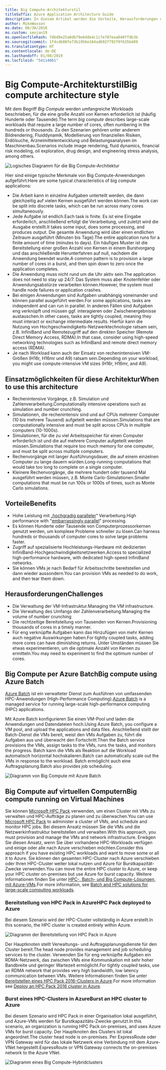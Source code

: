 ```yaml
---
title: Big Compute-Architekturstil
titleSuffix: Azure Application Architecture Guide
description: In diesem Artikel werden die Vorteile, Herausforderungen und bewährten Methoden für Big Compute-Architekturen in Azure beschrieben.
author: MikeWasson
ms.date: 08/30/2018
ms.custom: seojan19
ms.openlocfilehash: 7dbd8e25a0db79e6dde4c1c7e787eaa040ffdb3b
ms.sourcegitcommit: 1f4cdb08fe73b1956e164ad692f792f9f635b409
ms.translationtype: HT
ms.contentlocale: de-DE
ms.lasthandoff: 01/08/2019
ms.locfileid: "54114061"
---
```

# <a name="big-compute-architecture-style"></a><span data-ttu-id="d188f-103">Big Compute-Architekturstil</span><span class="sxs-lookup"><span data-stu-id="d188f-103">Big compute architecture style</span></span>

<span data-ttu-id="d188f-104">Mit dem Begriff *Big Compute* werden umfangreiche Workloads beschrieben, für die eine große Anzahl von Kernen erforderlich ist (häufig Hunderte oder Tausende).</span><span class="sxs-lookup"><span data-stu-id="d188f-104">The term *big compute* describes large-scale workloads that require a large number of cores, often numbering in the hundreds or thousands.</span></span> <span data-ttu-id="d188f-105">Zu den Szenarien gehören unter anderem Bildrendering, Fluiddynamik, Modellierung von finanziellen Risiken, Erdölsuche, Arzneimittelentwicklung und Belastungsanalysen im Maschinenbau.</span><span class="sxs-lookup"><span data-stu-id="d188f-105">Scenarios include image rendering, fluid dynamics, financial risk modeling, oil exploration, drug design, and engineering stress analysis, among others.</span></span>

![Logisches Diagramm für die Big Compute-Architektur](./images/big-compute-logical.png)

<span data-ttu-id="d188f-107">Hier sind einige typische Merkmale von Big Compute-Anwendungen aufgeführt:</span><span class="sxs-lookup"><span data-stu-id="d188f-107">Here are some typical characteristics of big compute applications:</span></span>

- <span data-ttu-id="d188f-108">Die Arbeit kann in einzelne Aufgaben unterteilt werden, die dann gleichzeitig auf vielen Kernen ausgeführt werden können.</span><span class="sxs-lookup"><span data-stu-id="d188f-108">The work can be split into discrete tasks, which can be run across many cores simultaneously.</span></span>
- <span data-ttu-id="d188f-109">Jede Aufgabe ist endlich.</span><span class="sxs-lookup"><span data-stu-id="d188f-109">Each task is finite.</span></span> <span data-ttu-id="d188f-110">Es ist eine Eingabe erforderlich, anschließend erfolgt die Verarbeitung, und zuletzt wird die Ausgabe erstellt.</span><span class="sxs-lookup"><span data-stu-id="d188f-110">It takes some input, does some processing, and produces output.</span></span> <span data-ttu-id="d188f-111">Die gesamte Anwendung wird über einen endlichen Zeitraum ausgeführt (Minuten bis Tage).</span><span class="sxs-lookup"><span data-stu-id="d188f-111">The entire application runs for a finite amount of time (minutes to days).</span></span> <span data-ttu-id="d188f-112">Ein häufiges Muster ist die Bereitstellung einer großen Anzahl von Kernen in einem Burstvorgang und das anschließende Herunterfahren auf null, nachdem die Anwendung beendet wurde.</span><span class="sxs-lookup"><span data-stu-id="d188f-112">A common pattern is to provision a large number of cores in a burst, and then spin down to zero once the application completes.</span></span>
- <span data-ttu-id="d188f-113">Die Anwendung muss nicht rund um die Uhr aktiv sein.</span><span class="sxs-lookup"><span data-stu-id="d188f-113">The application does not need to stay up 24/7.</span></span> <span data-ttu-id="d188f-114">Das System muss aber Knotenfehler oder Anwendungsabstürze verarbeiten können.</span><span class="sxs-lookup"><span data-stu-id="d188f-114">However, the system must handle node failures or application crashes.</span></span>
- <span data-ttu-id="d188f-115">Bei einigen Anwendungen sind Aufgaben unabhängig voneinander und können parallel ausgeführt werden.</span><span class="sxs-lookup"><span data-stu-id="d188f-115">For some applications, tasks are independent and can run in parallel.</span></span> <span data-ttu-id="d188f-116">In anderen Fällen sind Aufgaben eng verknüpft und müssen ggf. interagieren oder Zwischenergebnisse austauschen.</span><span class="sxs-lookup"><span data-stu-id="d188f-116">In other cases, tasks are tightly coupled, meaning they must interact or exchange intermediate results.</span></span> <span data-ttu-id="d188f-117">Hierfür kann die Nutzung von Hochgeschwindigkeits-Netzwerktechnologie ratsam sein, z.B. InfiniBand und Remotezugriff auf den direkten Speicher (Remote Direct Memory Access, RDMA).</span><span class="sxs-lookup"><span data-stu-id="d188f-117">In that case, consider using high-speed networking technologies such as InfiniBand and remote direct memory access (RDMA).</span></span>
- <span data-ttu-id="d188f-118">Je nach Workload kann auch der Einsatz von rechenintensiven VM-Größen (H16r, H16mr und A9) ratsam sein.</span><span class="sxs-lookup"><span data-stu-id="d188f-118">Depending on your workload, you might use compute-intensive VM sizes (H16r, H16mr, and A9).</span></span>

## <a name="when-to-use-this-architecture"></a><span data-ttu-id="d188f-119">Einsatzmöglichkeiten für diese Architektur</span><span class="sxs-lookup"><span data-stu-id="d188f-119">When to use this architecture</span></span>

- <span data-ttu-id="d188f-120">Rechenintensive Vorgänge, z.B. Simulation und Zahlenverarbeitung.</span><span class="sxs-lookup"><span data-stu-id="d188f-120">Computationally intensive operations such as simulation and number crunching.</span></span>
- <span data-ttu-id="d188f-121">Simulationen, die rechenintensiv sind und auf CPUs mehrerer Computer (10 bis mehrere Tausend) aufgeteilt werden müssen.</span><span class="sxs-lookup"><span data-stu-id="d188f-121">Simulations that are computationally intensive and must be split across CPUs in multiple computers (10-1000s).</span></span>
- <span data-ttu-id="d188f-122">Simulationen, für die zu viel Arbeitsspeicher für einen Computer erforderlich ist und die auf mehrere Computer aufgeteilt werden müssen.</span><span class="sxs-lookup"><span data-stu-id="d188f-122">Simulations that require too much memory for one computer, and must be split across multiple computers.</span></span>
- <span data-ttu-id="d188f-123">Rechenvorgänge mit langer Ausführungsdauer, die auf einem einzelnen Computer zu lange dauern würden.</span><span class="sxs-lookup"><span data-stu-id="d188f-123">Long-running computations that would take too long to complete on a single computer.</span></span>
- <span data-ttu-id="d188f-124">Kleinere Rechenvorgänge, die mehrere hundert oder tausend Mal ausgeführt werden müssen, z.B. Monte Carlo-Simulationen.</span><span class="sxs-lookup"><span data-stu-id="d188f-124">Smaller computations that must be run 100s or 1000s of times, such as Monte Carlo simulations.</span></span>

## <a name="benefits"></a><span data-ttu-id="d188f-125">Vorteile</span><span class="sxs-lookup"><span data-stu-id="d188f-125">Benefits</span></span>

- <span data-ttu-id="d188f-126">Hohe Leistung mit „[hochgradig paralleler][embarrassingly-parallel]“ Verarbeitung.</span><span class="sxs-lookup"><span data-stu-id="d188f-126">High performance with "[embarrassingly parallel][embarrassingly-parallel]" processing.</span></span>
- <span data-ttu-id="d188f-127">Es können Hunderte oder Tausende von Computerprozessorkernen genutzt werden, um komplexe Probleme schneller zu lösen.</span><span class="sxs-lookup"><span data-stu-id="d188f-127">Can harness hundreds or thousands of computer cores to solve large problems faster.</span></span>
- <span data-ttu-id="d188f-128">Zugriff auf spezialisierte Hochleistungs-Hardware mit dedizierten InfiniBand-Hochgeschwindigkeitsnetzwerken.</span><span class="sxs-lookup"><span data-stu-id="d188f-128">Access to specialized high-performance hardware, with dedicated high-speed InfiniBand networks.</span></span>
- <span data-ttu-id="d188f-129">Sie können VMs je nach Bedarf für Arbeitsschritte bereitstellen und dann wieder aussondern.</span><span class="sxs-lookup"><span data-stu-id="d188f-129">You can provision VMs as needed to do work, and then tear them down.</span></span>

## <a name="challenges"></a><span data-ttu-id="d188f-130">Herausforderungen</span><span class="sxs-lookup"><span data-stu-id="d188f-130">Challenges</span></span>

- <span data-ttu-id="d188f-131">Die Verwaltung der VM-Infrastruktur.</span><span class="sxs-lookup"><span data-stu-id="d188f-131">Managing the VM infrastructure.</span></span>
- <span data-ttu-id="d188f-132">Die Verwaltung des Umfangs der Zahlenverarbeitung.</span><span class="sxs-lookup"><span data-stu-id="d188f-132">Managing the volume of number crunching</span></span>
- <span data-ttu-id="d188f-133">Die rechtzeitige Bereitstellung von Tausenden von Kernen.</span><span class="sxs-lookup"><span data-stu-id="d188f-133">Provisioning thousands of cores in a timely manner.</span></span>
- <span data-ttu-id="d188f-134">Für eng verknüpfte Aufgaben kann das Hinzufügen von mehr Kernen auch negative Auswirkungen haben.</span><span class="sxs-lookup"><span data-stu-id="d188f-134">For tightly coupled tasks, adding more cores can have diminishing returns.</span></span> <span data-ttu-id="d188f-135">Unter Umständen müssen Sie etwas experimentieren, um die optimale Anzahl von Kernen zu ermitteln.</span><span class="sxs-lookup"><span data-stu-id="d188f-135">You may need to experiment to find the optimum number of cores.</span></span>

## <a name="big-compute-using-azure-batch"></a><span data-ttu-id="d188f-136">Big Compute per Azure Batch</span><span class="sxs-lookup"><span data-stu-id="d188f-136">Big compute using Azure Batch</span></span>

<span data-ttu-id="d188f-137">[Azure Batch][batch] ist ein verwalteter Dienst zum Ausführen von umfassenden HPC-Anwendungen (High-Performance Computing).</span><span class="sxs-lookup"><span data-stu-id="d188f-137">[Azure Batch][batch] is a managed service for running large-scale high-performance computing (HPC) applications.</span></span>

<span data-ttu-id="d188f-138">Mit Azure Batch konfigurieren Sie einen VM-Pool und laden die Anwendungen und Datendateien hoch.</span><span class="sxs-lookup"><span data-stu-id="d188f-138">Using Azure Batch, you configure a VM pool, and upload the applications and data files.</span></span> <span data-ttu-id="d188f-139">Anschließend stellt der Batch-Dienst die VMs bereit, weist den VMs Aufgaben zu, führt die Aufgaben aus und überwacht den Fortschritt.</span><span class="sxs-lookup"><span data-stu-id="d188f-139">Then the Batch service provisions the VMs, assign tasks to the VMs, runs the tasks, and monitors the progress.</span></span> <span data-ttu-id="d188f-140">Batch kann die VMs als Reaktion auf die Workload automatisch horizontal hochskalieren.</span><span class="sxs-lookup"><span data-stu-id="d188f-140">Batch can automatically scale out the VMs in response to the workload.</span></span> <span data-ttu-id="d188f-141">Batch ermöglicht auch eine Auftragsplanung.</span><span class="sxs-lookup"><span data-stu-id="d188f-141">Batch also provides job scheduling.</span></span>

![Diagramm von Big Compute mit Azure Batch](./images/big-compute-batch.png)

## <a name="big-compute-running-on-virtual-machines"></a><span data-ttu-id="d188f-143">Big Compute auf virtuellen Computern</span><span class="sxs-lookup"><span data-stu-id="d188f-143">Big compute running on Virtual Machines</span></span>

<span data-ttu-id="d188f-144">Sie können [Microsoft HPC Pack][hpc-pack] verwenden, um einen Cluster mit VMs zu verwalten und HPC-Aufträge zu planen und zu überwachen.</span><span class="sxs-lookup"><span data-stu-id="d188f-144">You can use [Microsoft HPC Pack][hpc-pack] to administer a cluster of VMs, and schedule and monitor HPC jobs.</span></span> <span data-ttu-id="d188f-145">Bei diesem Ansatz müssen Sie die VMs und die Netzwerkinfrastruktur bereitstellen und verwalten.</span><span class="sxs-lookup"><span data-stu-id="d188f-145">With this approach, you must provision and manage the VMs and network infrastructure.</span></span> <span data-ttu-id="d188f-146">Erwägen Sie diesen Ansatz, wenn Sie über vorhandene HPC-Workloads verfügen und einige oder alle nach Azure verschieben möchten.</span><span class="sxs-lookup"><span data-stu-id="d188f-146">Consider this approach if you have existing HPC workloads and want to move some or all it to Azure.</span></span> <span data-ttu-id="d188f-147">Sie können den gesamten HPC-Cluster nach Azure verschieben oder Ihren HPC-Cluster weiter lokal nutzen und Azure für Burstkapazität-Zwecke verwenden.</span><span class="sxs-lookup"><span data-stu-id="d188f-147">You can move the entire HPC cluster to Azure, or keep your HPC cluster on-premises but use Azure for burst capacity.</span></span> <span data-ttu-id="d188f-148">Weitere Informationen finden Sie unter [HPC-, Batch- und Big Compute-Lösungen, mit Azure-VMs][batch-hpc-solutions].</span><span class="sxs-lookup"><span data-stu-id="d188f-148">For more information, see [Batch and HPC solutions for large-scale computing workloads][batch-hpc-solutions].</span></span>

### <a name="hpc-pack-deployed-to-azure"></a><span data-ttu-id="d188f-149">Bereitstellung von HPC Pack in Azure</span><span class="sxs-lookup"><span data-stu-id="d188f-149">HPC Pack deployed to Azure</span></span>

<span data-ttu-id="d188f-150">Bei diesem Szenario wird der HPC-Cluster vollständig in Azure erstellt.</span><span class="sxs-lookup"><span data-stu-id="d188f-150">In this scenario, the HPC cluster is created entirely within Azure.</span></span>

![Diagramm der Bereitstellung von HPC Pack in Azure](./images/big-compute-iaas.png)

<span data-ttu-id="d188f-152">Der Hauptknoten stellt Verwaltungs- und Auftragsplanungsdienste für den Cluster bereit.</span><span class="sxs-lookup"><span data-stu-id="d188f-152">The head node provides management and job scheduling services to the cluster.</span></span> <span data-ttu-id="d188f-153">Verwenden Sie für eng verknüpfte Aufgaben ein RDMA-Netzwerk, das zwischen VMs eine Kommunikation mit sehr hoher Bandbreite und geringer Wartezeit ermöglicht.</span><span class="sxs-lookup"><span data-stu-id="d188f-153">For tightly coupled tasks, use an RDMA network that provides very high bandwidth, low latency communication between VMs.</span></span> <span data-ttu-id="d188f-154">Weitere Informationen finden Sie unter [Bereitstellen eines HPC Pack 2016-Clusters in Azure][deploy-hpc-azure].</span><span class="sxs-lookup"><span data-stu-id="d188f-154">For more information see [Deploy an HPC Pack 2016 cluster in Azure][deploy-hpc-azure].</span></span>

### <a name="burst-an-hpc-cluster-to-azure"></a><span data-ttu-id="d188f-155">Burst eines HPC-Clusters in Azure</span><span class="sxs-lookup"><span data-stu-id="d188f-155">Burst an HPC cluster to Azure</span></span>

<span data-ttu-id="d188f-156">Bei diesem Szenario wird HPC Pack in einer Organisation lokal ausgeführt, und Azure-VMs werden für Burstkapazitäts-Zwecke genutzt.</span><span class="sxs-lookup"><span data-stu-id="d188f-156">In this scenario, an organization is running HPC Pack on-premises, and uses Azure VMs for burst capacity.</span></span> <span data-ttu-id="d188f-157">Der Hauptknoten des Clusters ist lokal angeordnet.</span><span class="sxs-lookup"><span data-stu-id="d188f-157">The cluster head node is on-premises.</span></span> <span data-ttu-id="d188f-158">Per ExpressRoute oder VPN Gateway wird für das lokale Netzwerk eine Verbindung mit dem Azure-VNet hergestellt.</span><span class="sxs-lookup"><span data-stu-id="d188f-158">ExpressRoute or VPN Gateway connects the on-premises network to the Azure VNet.</span></span>

![Diagramm eines Big Compute-Hybridclusters](./images/big-compute-hybrid.png)

<!-- links -->

[batch]: /azure/batch/
[batch-hpc-solutions]: /azure/batch/batch-hpc-solutions
[deploy-hpc-azure]: /azure/virtual-machines/windows/hpcpack-2016-cluster
[embarrassingly-parallel]: https://en.wikipedia.org/wiki/Embarrassingly_parallel
[hpc-pack]: https://technet.microsoft.com/library/cc514029
